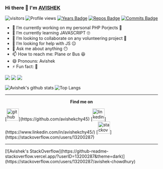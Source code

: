 ### Hi there 👋 I'm [AVISHEK](http://github.com/avishekchy45)

<!--
**avishekchy45/avishekchy45** is a ✨ _special_ ✨ repository because its `README.md` (this file) appears on your GitHub profile.
Here are some ideas to get you started:
-->

![visitors](https://visitor-badge.glitch.me/badge?page_id=github.com/avishekchy45)
![Profile views](https://gpvc.arturio.dev/avishekchy45)
[![Years Badge](https://badges.pufler.dev/years/avishekchy45)](https://badges.pufler.dev)
[![Repos Badge](https://badges.pufler.dev/repos/avishekchy45)](https://badges.pufler.dev)
[![Commits Badge](https://badges.pufler.dev/commits/monthly/avishekchy45)](https://badges.pufler.dev)

- 🔭 I’m currently working on my personal PHP Porjects 🤪
- 🌱 I’m currently learning JAVASCRIPT 🙄
- 👯 I’m looking to collaborate on any volunteering project 🙂
- 🤔 I’m looking for help with JS 😑
- 💬 Ask me about anything 😶
- 📫 How to reach me: Plane or Bus 😆
- 😄 Pronouns: Avishek 
- ⚡ Fun fact: 🥴

![](https://img.shields.io/badge/OS-Windows/Linux-success)
![](https://img.shields.io/badge/EDITOR-VSCODE-success)
![](https://img.shields.io/badge/LANGUAGES-C,C++,Python,JS-success)
<br>

![Avishek's github stats](https://github-readme-stats.vercel.app/api?username=avishekchy45&show_icons=true&theme=blue-green)
![Top Langs](https://github-readme-stats.vercel.app/api/top-langs/?username=avishekchy45&theme=blue-green&layout=compact)<hr>
<p align="center">
  <b>Find me on</b>
</p>
[<img src='https://cdn.jsdelivr.net/npm/simple-icons@3.0.1/icons/github.svg' alt='github' height='40'>](https://github.com/avishekchy45)
[<img src='https://cdn.jsdelivr.net/npm/simple-icons@3.0.1/icons/linkedin.svg' alt='linkedin' height='40'>](https://www.linkedin.com/in/avishekchy45/)
[<img src='https://cdn.jsdelivr.net/npm/simple-icons@3.0.1/icons/stackoverflow.svg' alt='stackoverflow' height='40'>](https://stackoverflow.com/users/13200287)<hr>
[![Avishek's StackOverflow](https://github-readme-stackoverflow.vercel.app/?userID=13200287&theme=dark)](https://stackoverflow.com/users/13200287/avishek-chowdhury)
